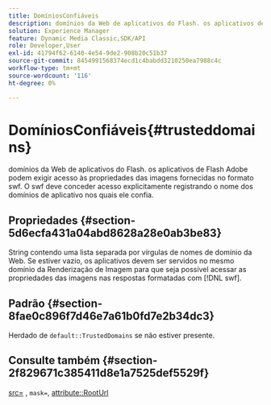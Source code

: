 ```yaml
---
title: DomíniosConfiáveis
description: domínios da Web de aplicativos do Flash. os aplicativos de Flash Adobe podem exigir acesso às propriedades das imagens fornecidas no formato swf. O swf deve conceder acesso explicitamente registrando o nome dos domínios de aplicativo nos quais ele confia.
solution: Experience Manager
feature: Dynamic Media Classic,SDK/API
role: Developer,User
exl-id: 41794f62-6140-4e54-9de2-908b20c51b37
source-git-commit: 8454991568374ecd1c4babdd3210250ea7988c4c
workflow-type: tm+mt
source-wordcount: '116'
ht-degree: 0%

---
```


# DomíniosConfiáveis{#trusteddomains}

domínios da Web de aplicativos do Flash. os aplicativos de Flash Adobe podem exigir acesso às propriedades das imagens fornecidas no formato swf. O swf deve conceder acesso explicitamente registrando o nome dos domínios de aplicativo nos quais ele confia.

## Propriedades {#section-5d6ecfa431a04abd8628a28e0ab3be83}

String contendo uma lista separada por vírgulas de nomes de domínio da Web. Se estiver vazio, os aplicativos devem ser servidos no mesmo domínio da Renderização de Imagem para que seja possível acessar as propriedades das imagens nas respostas formatadas com [!DNL swf].

## Padrão {#section-8fae0c896f7d46e7a61b0fd7e2b34dc3}

Herdado de `default::TrustedDomains` se não estiver presente.

## Consulte também {#section-2f829671c385411d8e1a7525def5529f}

[src=](../../../../../ir-api/http-protocol/image-rendering-api-ref/c-ir-http-protocol-ref/c-ir-http-protocol-command-reference/r-ir-src.md#reference-62c98abad22149d68d405ed6aaff8272) , `mask=`, [attribute::RootUrl](../../../../../ir-api/material-cat/image-rendering-api-ref/c-ir-material-catalog/c-ir-attributes-reference/r-ir-rooturl.md#reference-b8d706a573814802bd6794223cc78402)
